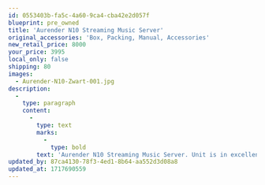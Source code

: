 ```yaml
---
id: 0553403b-fa5c-4a60-9ca4-cba42e2d057f
blueprint: pre_owned
title: 'Aurender N10 Streaming Music Server'
original_accessories: 'Box, Packing, Manual, Accessories'
new_retail_price: 8000
your_price: 3995
local_only: false
shipping: 80
images:
  - Aurender-N10-Zwart-001.jpg
description:
  -
    type: paragraph
    content:
      -
        type: text
        marks:
          -
            type: bold
        text: 'Aurender N10 Streaming Music Server. Unit is in excellent physical and functional condition with original box, packing and accessories. Unit sold as new for $8,000.00'
updated_by: 87ca4130-78f3-4ed1-8b64-aa552d3d08a8
updated_at: 1717690559
---
```

